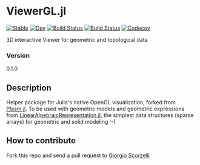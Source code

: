 # ViewerGL.jl

[![Stable](https://img.shields.io/badge/docs-stable-blue.svg)](https://apaoluzzi.github.io/ViewerGL.jl/stable)
[![Dev](https://img.shields.io/badge/docs-dev-blue.svg)](https://apaoluzzi.github.io/ViewerGL.jl/dev)
[![Build Status](https://travis-ci.com/apaoluzzi/ViewerGL.jl.svg?branch=master)](https://travis-ci.com/apaoluzzi/ViewerGL.jl)
[![Build Status](https://ci.appveyor.com/api/projects/status/github/apaoluzzi/ViewerGL.jl?svg=true)](https://ci.appveyor.com/project/apaoluzzi/ViewerGL-jl)
[![Codecov](https://codecov.io/gh/apaoluzzi/ViewerGL.jl/branch/master/graph/badge.svg)](https://codecov.io/gh/apaoluzzi/ViewerGL.jl)

3D interactive Viewer for geometric and topological data

### Version
0.1.0

## Description

Helper package for Julia's native OpenGL visualization, forked from [Plasm.jl](https://github.com/plasm-language/pyplasm/tree/master/src/plasm.jl).
To be used with geometric models and geometric expressions from [LinearAlgebraicRepresentation.jl](https://github.com/cvdlab/LinearAlgebraicRepresentation.jl), the simplest data structures (sparse arrays) for geometric and solid modeling  :-)

## How to contribute

Fork this repo and send a pull request to [Giorgio Scorzelli](https://github.com/scrgiorgio)
